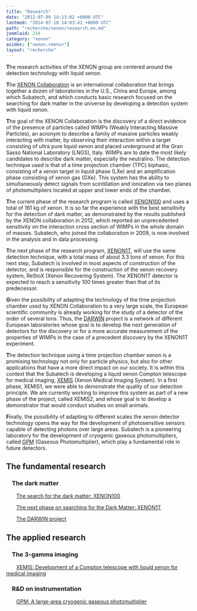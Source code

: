 ```yaml
---
title: "Research"
date: "2012-07-09 14:13:02 +0000 UTC"
lastmod: "2014-07-10 14:03:41 +0000 UTC"
path: "recherche/xenon/research.en.md"
joomlaid: 234
category: "xenon"
asides: ["xenon.+menu+"]
layout: "recherche"
---
```

**T**he research activities of the XENON group are centered around the detection technology with liquid xenon.

**T**he [XENON Collaboration](http://xenon1t.org) is an international collaboration that brings together a dozen of laboratories in the U.S., China and Europe, among which Subatech, and which conducts basic research focused on the searching for dark matter in the universe by developing a detection system with liquid xenon.

**T**he goal of the XENON Collaboration is the discovery of a direct evidence of the presence of particles called WIMPs (Weakly Interacting Massive Particles), an acronym to describe a family of massive particles weakly interacting with matter, by observing their interaction within a target consisting of ultra pure liquid xenon and placed underground at the Gran Sasso National Laboratory (LNGS), Italy. WIMPs are to date the most likely candidates to describe dark matter, especially the neutralino. The detection technique used is that of a time projection chamber (TPC) biphasic, consisting of a xenon target in liquid phase (LXe) and an amplification phase consisting of xenon gas (GXe). This system has the ability to simultaneously detect signals from scintillation and ionization via two planes of photomultipliers located at upper and lower ends of the chamber.

**T**he current phase of the research program is called [XENON100](/recherche/xenon/the-search-for-the-dark-matter-xenon100.en) and uses a total of 161 kg of xenon. It is so far the experience with the best sensitivity for the detection of dark matter, as demonstrated by the results published by the XENON collaboration in 2012, which reported an unprecedented sensitivity on the interaction cross section of WIMPs in the whole domain of masses. Subatech, who joined the collaboration in 2009, is now involved in the analysis and in data processing.

**T**he next phase of the research program, [XENON1T](/recherche/xenon/the-next-phase-on-searching-for-the-dark-matter-xenon1t.en), will use the same detection technique, with a total mass of about 3.3 tons of xenon. For this next step, Subatech is involved in most aspects of construction of the detector, and is responsible for the construction of the xenon recovery system, ReStoX (Xenon Recovering System). The XENON1T detector is expected to reach a sensitivity 100 times greater than that of its predecessor.

**G**iven the possibility of adapting the technology of the time projection chamber used by XENON Collaboration to a very large scale, the European scientific community is already working for the study of a detector of the order of several tons. Thus, the [DARWIN](/recherche/xenon/the-darwin-project.en) project is a network of different European laboratories whose goal is to develop the next generation of detectors for the discovery or for a more accurate measurement of the properties of WIMPs in the case of a precedent discovery by the XENON1T experiment.

**T**he detection technique using a time projection chamber xenon is a promising technology not only for particle physics, but also for other applications that have a more direct impact on our society. It is within this context that the Subatech is developing a liquid xenon Compton telescope for medical imaging, [XEMIS](/recherche/xenon/xemis-project-xenon-medical-imaging-system.en) (Xenon Medical Imaging System). In a first phase, XEMIS1, we were able to demonstrate the quality of our detection principle. We are currently working to improve this system as part of a new phase of the project, called XEMIS2, and whose goal is to develop a demonstrator that would conduct studies on small animals.

**F**inally, the possibility of adapting to different scales the xenon detector technology opens the way for the development of photosensitive sensors capable of detecting photons over large areas. Subatech is a pioneering laboratory for the development of cryogenic gaseous photomultipliers, called [GPM](/recherche/xenon/gpm-a-large-area-cryogenic-gaseous-photomultiplier.en) (Gaseous Photomultiplier), which play a fundamental role in future detectors.

The fundamental research
------------------------

###     The dark matter

       [The search for the dark matter: XENON100](/recherche/xenon/the-search-for-the-dark-matter-xenon100.en)

       [The next phase on searching for the Dark Matter: XENON1T](/recherche/xenon/the-next-phase-on-searching-for-the-dark-matter-xenon1t.en)

       [The DARWIN project](/recherche/xenon/the-darwin-project.en)

The applied research
--------------------

###     The 3-gamma imaging

       [XEMIS: Development of a Compton telescope with liquid xenon for medical imaging](/recherche/xenon/xemis-project-xenon-medical-imaging-system.en)

###     R&D on instrumentation

       [GPM: A large-area cryogenic gaseous photomultiplier](/recherche/xenon/gpm-a-large-area-cryogenic-gaseous-photomultiplier.en)
